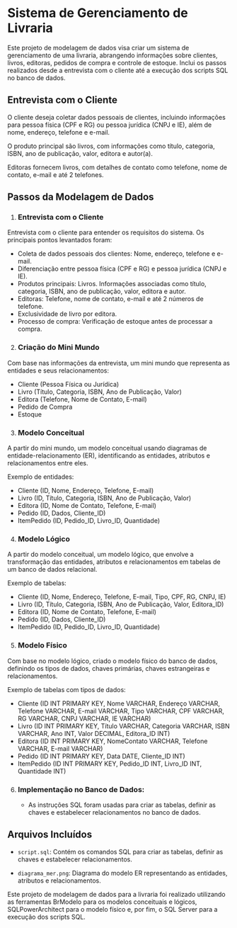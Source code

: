 # Sistema de Gerenciamento de Livraria

Este projeto de modelagem de dados visa criar um sistema de gerenciamento de uma livraria, abrangendo informações sobre clientes, livros, editoras, pedidos de compra e controle de estoque. Inclui os passos realizados desde a entrevista com o cliente até a execução dos scripts SQL no banco de dados.

## Entrevista com o Cliente

O cliente deseja coletar dados pessoais de clientes, incluindo informações para pessoa física (CPF e RG) ou pessoa jurídica (CNPJ e IE), além de nome, endereço, telefone e e-mail.

O produto principal são livros, com informações como título, categoria, ISBN, ano de publicação, valor, editora e autor(a).

Editoras fornecem livros, com detalhes de contato como telefone, nome de contato, e-mail e até 2 telefones.

## Passos da Modelagem de Dados

1. ### Entrevista com o Cliente 
Entrevista com o cliente para entender os requisitos do sistema. Os principais pontos levantados foram:

- Coleta de dados pessoais dos clientes: Nome, endereço, telefone e e-mail.
- Diferenciação entre pessoa física (CPF e RG) e pessoa jurídica (CNPJ e IE).
- Produtos principais: Livros. Informações associadas como título, categoria, ISBN, ano de publicação, valor, editora e autor.
- Editoras: Telefone, nome de contato, e-mail e até 2 números de telefone.
- Exclusividade de livro por editora.
- Processo de compra: Verificação de estoque antes de processar a compra.
2. ### Criação do Mini Mundo
Com base nas informações da entrevista, um mini mundo que representa as entidades e seus relacionamentos:

- Cliente (Pessoa Física ou Jurídica)
- Livro (Título, Categoria, ISBN, Ano de Publicação, Valor)
- Editora (Telefone, Nome de Contato, E-mail)
- Pedido de Compra
- Estoque
3. ### Modelo Conceitual
A partir do mini mundo, um modelo conceitual usando diagramas de entidade-relacionamento (ER), identificando as entidades, atributos e relacionamentos entre eles.

Exemplo de entidades:

- Cliente (ID, Nome, Endereço, Telefone, E-mail)
- Livro (ID, Título, Categoria, ISBN, Ano de Publicação, Valor)
- Editora (ID, Nome de Contato, Telefone, E-mail)
- Pedido (ID, Dados, Cliente_ID)
- ItemPedido (ID, Pedido_ID, Livro_ID, Quantidade)
4. ### Modelo Lógico
A partir do modelo conceitual, um modelo lógico, que envolve a transformação das entidades, atributos e relacionamentos em tabelas de um banco de dados relacional.

Exemplo de tabelas:

- Cliente (ID, Nome, Endereço, Telefone, E-mail, Tipo, CPF, RG, CNPJ, IE)
- Livro (ID, Título, Categoria, ISBN, Ano de Publicação, Valor, Editora_ID)
- Editora (ID, Nome de Contato, Telefone, E-mail)
- Pedido (ID, Dados, Cliente_ID)
- ItemPedido (ID, Pedido_ID, Livro_ID, Quantidade)
5. ### Modelo Físico
Com base no modelo lógico, criado o modelo físico do banco de dados, definindo os tipos de dados, chaves primárias, chaves estrangeiras e relacionamentos.

Exemplo de tabelas com tipos de dados:

- Cliente (ID INT PRIMARY KEY, Nome VARCHAR, Endereço VARCHAR, Telefone VARCHAR,  E-mail VARCHAR, Tipo VARCHAR, CPF VARCHAR, RG VARCHAR, CNPJ VARCHAR, IE VARCHAR)
- Livro (ID INT PRIMARY KEY, Título VARCHAR, Categoria VARCHAR, ISBN VARCHAR, Ano  INT, Valor DECIMAL, Editora_ID INT)
- Editora (ID INT PRIMARY KEY, NomeContato VARCHAR, Telefone VARCHAR, E-mail VARCHAR)
- Pedido (ID INT PRIMARY KEY, Data DATE, Cliente_ID INT)
- ItemPedido (ID INT PRIMARY KEY, Pedido_ID INT, Livro_ID INT, Quantidade INT)

6. ### Implementação no Banco de Dados:
   - As instruções SQL foram usadas para criar as tabelas, definir as chaves e estabelecer relacionamentos no banco de dados.



## Arquivos Incluídos

- `script.sql`: Contém os comandos SQL para criar as tabelas, definir as chaves e estabelecer relacionamentos.

- `diagrama_mer.png`: Diagrama do modelo ER representando as entidades, atributos e relacionamentos.

Este projeto de modelagem de dados para a livraria foi realizado utilizando as ferramentas BrModelo para os modelos conceituais e lógicos, SQLPowerArchitect para o modelo físico e, por fim, o SQL Server para a execução dos scripts SQL.



 
